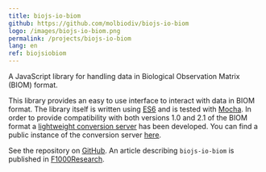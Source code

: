 ```yaml
---
title: biojs-io-biom
github: https://github.com/molbiodiv/biojs-io-biom
logo: /images/biojs-io-biom.png
permalink: /projects/biojs-io-biom
lang: en
ref: biojsiobiom
---
```


A JavaScript library for handling data in Biological Observation Matrix (BIOM) format.

This library provides an easy to use interface to interact with data in BIOM format.
The library itself is written using [ES6](http://www.ecma-international.org/ecma-262/6.0/) and is tested with [Mocha](https://mochajs.org/).
In order to provide compatibility with both versions 1.0 and 2.1 of the BIOM format a [lightweight conversion server](https://github.com/molbiodiv/biom-conversion-server) has been developed.
You can find a public instance of the conversion server [here](https://biomcs.iimog.org/).

See the repository on [GitHub]({{page.github}}).
An article describing `biojs-io-biom` is published in [F1000Research](https://f1000research.com/articles/5-2348/v2).

